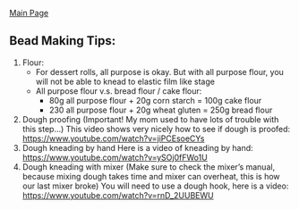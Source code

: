 [Main Page](https://yolanda-ht.github.io/YoloCookBlob/)

## Bead Making Tips:

1. Flour:
    - For dessert rolls, all purpose is okay. But with all purpose flour, you will not be able to knead to elastic film like stage
    - All purpose flour v.s. bread flour / cake flour:
      - 80g all purpose flour + 20g corn starch = 100g cake flour
      - 230 all purpose flour + 20g wheat gluten = 250g bread flour
2. Dough proofing
(Important! My mom used to have lots of trouble with this step…) This video shows very nicely how to see if dough is proofed: https://www.youtube.com/watch?v=jiPCEsoeCYs
3. Dough kneading by hand
Here is a video of kneading by hand: https://www.youtube.com/watch?v=ySOj0fFWo1U
4. Dough kneading with mixer
(Make sure to check the mixer’s manual, because mixing dough takes time and mixer can overheat, this is how our last mixer broke) You will need to use a dough hook, here is a video: https://www.youtube.com/watch?v=rnD_2UUBEWU
